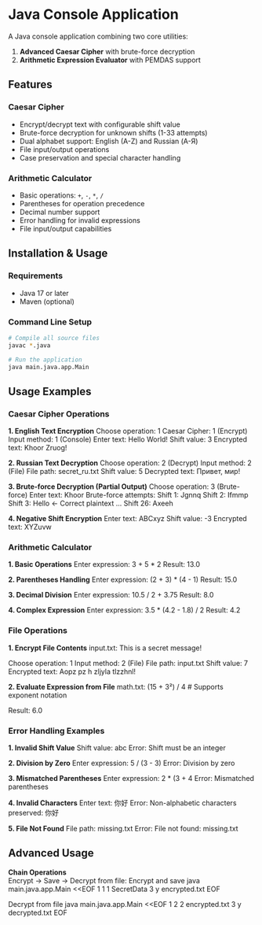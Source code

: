 # Java Console Application

A Java console application combining two core utilities:
1. **Advanced Caesar Cipher** with brute-force decryption
2. **Arithmetic Expression Evaluator** with PEMDAS support

## Features

### Caesar Cipher
- Encrypt/decrypt text with configurable shift value
- Brute-force decryption for unknown shifts (1-33 attempts)
- Dual alphabet support: English (A-Z) and Russian (А-Я)
- File input/output operations
- Case preservation and special character handling

### Arithmetic Calculator
- Basic operations: `+`, `-`, `*`, `/`
- Parentheses for operation precedence
- Decimal number support
- Error handling for invalid expressions
- File input/output capabilities

## Installation & Usage

### Requirements
- Java 17 or later
- Maven (optional)

### Command Line Setup
```bash
# Compile all source files
javac *.java

# Run the application
java main.java.app.Main
```

## Usage Examples

### Caesar Cipher Operations

**1. English Text Encryption**
Choose operation: 1
Caesar Cipher: 1 (Encrypt)
Input method: 1 (Console)
Enter text: Hello World!
Shift value: 3
Encrypted text: Khoor Zruog!


**2. Russian Text Decryption**
Choose operation: 2 (Decrypt)
Input method: 2 (File)
File path: secret_ru.txt
Shift value: 5
Decrypted text: Привет, мир!


**3. Brute-force Decryption (Partial Output)**
Choose operation: 3 (Brute-force)
Enter text: Khoor
Brute-force attempts:
Shift 1: Jgnnq
Shift 2: Ifmmp
Shift 3: Hello ← Correct plaintext
...
Shift 26: Axeeh


**4. Negative Shift Encryption**
Enter text: ABCxyz
Shift value: -3
Encrypted text: XYZuvw


### Arithmetic Calculator

**1. Basic Operations**
Enter expression: 3 + 5 * 2
Result: 13.0


**2. Parentheses Handling**
Enter expression: (2 + 3) * (4 - 1)
Result: 15.0


**3. Decimal Division**
Enter expression: 10.5 / 2 + 3.75
Result: 8.0


**4. Complex Expression**
Enter expression: 3.5 * (4.2 - 1.8) / 2
Result: 4.2


### File Operations

**1. Encrypt File Contents**
input.txt:
This is a secret message!

Choose operation: 1
Input method: 2 (File)
File path: input.txt
Shift value: 7
Encrypted text: Aopz pz h zljyla tlzzhnl!


**2. Evaluate Expression from File**
math.txt:
(15 + 3²) / 4 # Supports exponent notation

Result: 6.0


### Error Handling Examples

**1. Invalid Shift Value**
Shift value: abc
Error: Shift must be an integer


**2. Division by Zero**
Enter expression: 5 / (3 - 3)
Error: Division by zero


**3. Mismatched Parentheses**
Enter expression: 2 * (3 + 4
Error: Mismatched parentheses


**4. Invalid Characters**
Enter text: 你好
Error: Non-alphabetic characters preserved: 你好


**5. File Not Found**
File path: missing.txt
Error: File not found: missing.txt


## Advanced Usage

**Chain Operations**  
Encrypt → Save → Decrypt from file:
Encrypt and save
java main.java.app.Main <<EOF
1
1
1
SecretData
3
y
encrypted.txt
EOF

Decrypt from file
java main.java.app.Main <<EOF
1
2
2
encrypted.txt
3
y
decrypted.txt
EOF